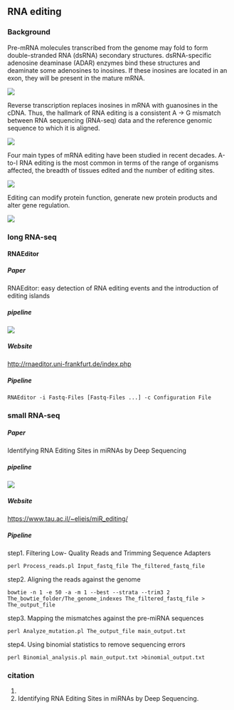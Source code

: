 ## RNA editing
### Background
Pre-mRNA molecules transcribed from the genome may fold to form double-stranded RNA (dsRNA) secondary structures. dsRNA-specific adenosine deaminase (ADAR) enzymes bind these structures and deaminate some adenosines to inosines. If these inosines are located in an exon, they will be present in the mature mRNA.

![](../assets/RNA_editing.F1.png)

Reverse transcription replaces inosines in mRNA with guanosines in the cDNA. Thus, the hallmark of RNA editing is a consistent A → G mismatch between RNA sequencing (RNA-seq) data and the reference genomic sequence to which it is aligned.

![](../assets/RNA_editing.F2.png)

Four main types of mRNA editing have been studied in recent decades. A-to-I RNA editing is the most common in terms of the range of organisms affected, the breadth of tissues edited and the number of editing sites.

![](../assets/RNA_editing.F3.png)

Editing can modify protein function, generate new protein products and alter gene regulation.

![](../assets/RNA_editing.F4.png)

### long RNA-seq
#### RNAEditor
##### Paper
RNAEditor: easy detection of RNA editing events and
the introduction of editing islands
##### pipeline
![](../assets/RNA_editing.F5.png)
##### Website
http://rnaeditor.uni-frankfurt.de/index.php

##### Pipeline
```
RNAEditor -i Fastq-Files [Fastq-Files ...] -c Configuration File
```
### small RNA-seq
##### Paper
Identifying RNA Editing Sites in miRNAs by Deep Sequencing

##### pipeline
![](../assets/RNA_editing.F6.png)

##### Website
https://www.tau.ac.il/~elieis/miR_editing/

##### Pipeline
step1. Filtering Low- Quality Reads and Trimming Sequence Adapters
```
perl Process_reads.pl Input_fastq_file The_filtered_fastq_file
```
step2. Aligning the reads against the genome
```
bowtie -n 1 -e 50 -a -m 1 --best --strata --trim3 2 The_bowtie_folder/The_genome_indexes The_filtered_fastq_file > The_output_file
```
step3. Mapping the mismatches against the pre-miRNA sequences
```
perl Analyze_mutation.pl The_output_file main_output.txt
```
step4. Using binomial statistics to remove sequencing errors
```
perl Binomial_analysis.pl main_output.txt >binomial_output.txt
```
### citation
1. 
1. Identifying RNA Editing Sites in miRNAs by Deep Sequencing.
